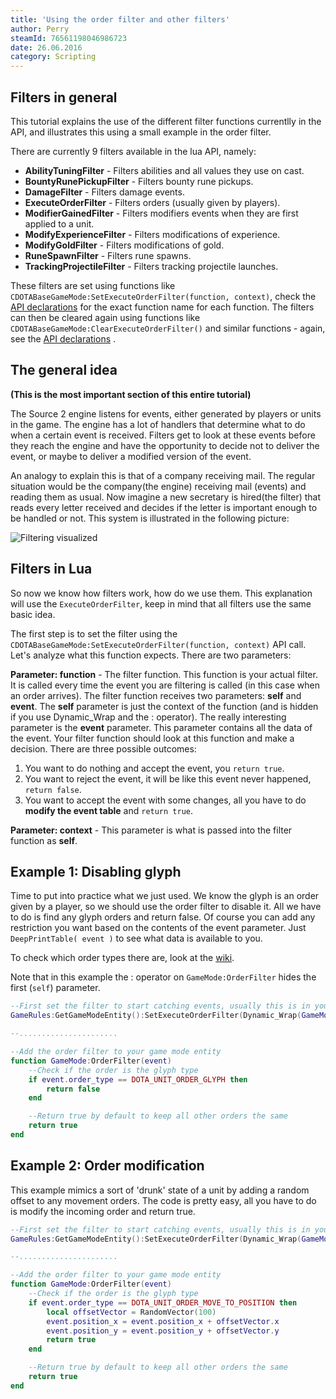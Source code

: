 ```yaml
---
title: 'Using the order filter and other filters'
author: Perry
steamId: 76561198046986723
date: 26.06.2016
category: Scripting
---
```


## Filters in general

This tutorial explains the use of the different filter functions currentlly in the API, and illustrates this using a small example in the order filter.

There are currently 9 filters available in the lua API, namely:

- **AbilityTuningFilter** - Filters abilities and all values they use on cast.
- **BountyRunePickupFilter** - Filters bounty rune pickups.
- **DamageFilter** - Filters damage events.
- **ExecuteOrderFilter** - Filters orders (usually given by players).
- **ModifierGainedFilter** - Filters modifiers events when they are first applied to a unit.
- **ModifyExperienceFilter** - Filters modifications of experience.
- **ModifyGoldFilter** - Filters modifications of gold.
- **RuneSpawnFilter** - Filters rune spawns.
- **TrackingProjectileFilter** - Filters tracking projectile launches.

These filters are set using functions like `CDOTABaseGameMode:SetExecuteOrderFilter(function, context)`, check the [API declarations](https://github.com/TypeScriptToLua/Dota2Declarations/blob/master/dota-api.d.ts#L1193) for the exact function name for each function. The filters can then be cleared again using functions like `CDOTABaseGameMode:ClearExecuteOrderFilter()` and similar functions - again, see the [API declarations](https://github.com/TypeScriptToLua/Dota2Declarations/blob/master/dota-api.d.ts#L1193) .

## The general idea

**(This is the most important section of this entire tutorial)**

The Source 2 engine listens for events, either generated by players or units in the game. The engine has a lot of handlers that determine what to do when a certain event is received. Filters get to look at these events before they reach the engine and have the opportunity to decide not to deliver the event, or maybe to deliver a modified version of the event.

An analogy to explain this is that of a company receiving mail. The regular situation would be the company(the engine) receiving mail (events) and reading them as usual. Now imagine a new secretary is hired(the filter) that reads every letter received and decides if the letter is important enough to be handled or not. This system is illustrated in the following picture:

![Filtering visualized](http://i.imgur.com/Op4u0Oa.png)

## Filters in Lua

So now we know how filters work, how do we use them. This explanation will use the `ExecuteOrderFilter`, keep in mind that all filters use the same basic idea.

The first step is to set the filter using the `CDOTABaseGameMode:SetExecuteOrderFilter(function, context)` API call. Let's analyze what this function expects. There are two parameters:

**Parameter: function** - The filter function. This function is your actual filter. It is called every time the event you are filtering is called (in this case when an order arrives). The filter function receives two parameters: **self** and **event**. The **self** parameter is just the context of the function (and is hidden if you use Dynamic_Wrap and the : operator). The really interesting parameter is the **event** parameter. This parameter contains all the data of the event. Your filter function should look at this function and make a decision. There are three possible outcomes:

1. You want to do nothing and accept the event, you `return true`.
2. You want to reject the event, it will be like this event never happened, `return false`.
3. You want to accept the event with some changes, all you have to do **modify the event table** and `return true`.

**Parameter: context** - This parameter is what is passed into the filter function as **self**.

## Example 1: Disabling glyph

Time to put into practice what we just used. We know the glyph is an order given by a player, so we should use the order filter to disable it. All we have to do is find any glyph orders and return false. Of course you can add any restriction you want based on the contents of the event parameter. Just `DeepPrintTable( event )` to see what data is available to you.

To check which order types there are, look at the [wiki](http://web.archive.org/web/20190210151632/https://developer.valvesoftware.com/wiki/Dota_2_Workshop_Tools/Scripting/API#DOTA_UNIT_ORDERS).

Note that in this example the : operator on `GameMode:OrderFilter` hides the first (`self`) parameter.

```lua
--First set the filter to start catching events, usually this is in your init
GameRules:GetGameModeEntity():SetExecuteOrderFilter(Dynamic_Wrap(GameMode, "OrderFilter"), self)

--......................

--Add the order filter to your game mode entity
function GameMode:OrderFilter(event)
    --Check if the order is the glyph type
    if event.order_type == DOTA_UNIT_ORDER_GLYPH then
        return false
    end

    --Return true by default to keep all other orders the same
    return true
end
```

## Example 2: Order modification

This example mimics a sort of 'drunk' state of a unit by adding a random offset to any movement orders. The code is pretty easy, all you have to do is modify the incoming order and return true.

```lua
--First set the filter to start catching events, usually this is in your init
GameRules:GetGameModeEntity():SetExecuteOrderFilter(Dynamic_Wrap(GameMode, "OrderFilter"), self)

--......................

--Add the order filter to your game mode entity
function GameMode:OrderFilter(event)
    --Check if the order is the glyph type
    if event.order_type == DOTA_UNIT_ORDER_MOVE_TO_POSITION then
        local offsetVector = RandomVector(100)
        event.position_x = event.position_x + offsetVector.x
        event.position_y = event.position_y + offsetVector.y
        return true
    end

    --Return true by default to keep all other orders the same
    return true
end
```
